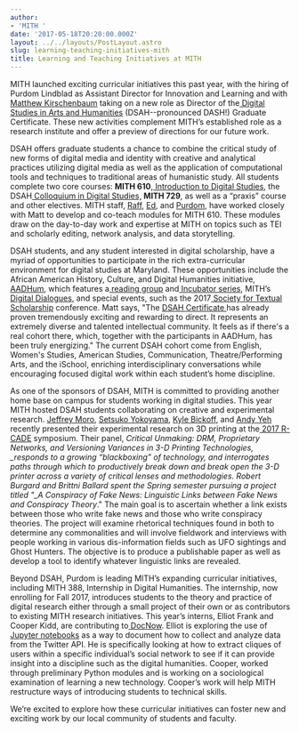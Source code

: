 ```yaml
---
author:
- 'MITH '
date: '2017-05-18T20:20:00.000Z'
layout: ../../layouts/PostLayout.astro
slug: learning-teaching-initiatives-mith
title: Learning and Teaching Initiatives at MITH
---
```


MITH launched exciting curricular initiatives this past year, with the hiring of Purdom Lindblad as Assistant Director for Innovation and Learning and with [Matthew Kirschenbaum](https://mkirschenbaum.wordpress.com/) taking on a new role as Director of the[ Digital Studies in Arts and Humanities](http://dsah.umd.edu/) (DSAH--pronounced DASH!) Graduate Certificate. These new activities complement MITH’s established role as a research institute and offer a preview of directions for our future work.

DSAH offers graduate students a chance to combine the critical study of new forms of digital media and identity with creative and analytical practices utilizing digital media as well as the application of computational tools and techniques to traditional areas of humanistic study. All students complete two core courses: **MITH 610**,[ Introduction to Digital Studies](http://dsah.umd.edu/requirements/#introds), the DSAH[ Colloquium in Digital Studies,](http://dsah.umd.edu/requirements/#colloquium) **MITH 729**, as well as a “praxis” course and other electives. MITH staff, [Raff](http://mith.umd.edu/people/person/raffaele-viglianti/), [Ed](http://mith.umd.edu/people/person/ed-summers/), and [Purdom](http://mith.umd.edu/people/person/purdom-lindblad/), have worked closely with Matt to develop and co-teach modules for MITH 610. These modules draw on the day-to-day work and expertise at MITH on topics such as TEI and scholarly editing, network analysis, and data storytelling.

DSAH students, and any student interested in digital scholarship, have a myriad of opportunities to participate in the rich extra-curricular environment for digital studies at Maryland. These opportunities include the African American History, Culture, and Digital Humanities initiative,[ AADHum](http://aadhum.umd.edu/), which features a[ reading group](http://aadhum.umd.edu/reading-groups/) and[ Incubator series](http://aadhum.umd.edu/dh-incubators/), MITH’s[ Digital Dialogues](http://mith.umd.edu/digital-dialogues/dialogues/), and special events, such as the 2017[ Society for Textual Scholarship](http://mith.umd.edu/sts2017/) conference. Matt says, "The [DSAH Certificate ](http://dsah.umd.edu/)has already proven tremendously exciting and rewarding to direct. It represents an extremely diverse and talented intellectual community. It feels as if there's a real cohort there, which, together with the participants in AADHum, has been truly energizing." The current DSAH cohort come from English, Women's Studies, American Studies, Communication, Theatre/Performing Arts, and the iSchool, enriching interdisciplinary conversations while encouraging focused digital work within each student’s home discipline.

As one of the sponsors of DSAH, MITH is committed to providing another home base on campus for students working in digital studies. This year MITH hosted DSAH students collaborating on creative and experimental research. [Jeffrey Moro](https://jeffreymoro.com/), [Setsuko Yokoyama](https://twitter.com/setsukoyokoyama), [Kyle Bickoff](http://www.kylebickoff.com/), and [Andy Yeh](https://twitter.com/Tinbadthetailor) recently presented their experimental research on 3D printing at the[ 2017 R-CADE](http://rcade.camden.rutgers.edu/2017symposium.html) symposium. Their panel, _Critical Unmaking: DRM, Proprietary Networks, and Versioning Variances in 3-D Printing Technologies, \_responds to a growing “blackboxing” of technology, and interrogates paths through which to productively break down and break open the 3-D printer across a variety of critical lenses and methodologies. Robert Burgard and Brittni Ballard spent the Spring semester pursuing a project titled "\_A Conspiracy of Fake News: Linguistic Links between Fake News and Conspiracy Theory_." The main goal is to ascertain whether a link exists between those who write fake news and those who write conspiracy theories. The project will examine rhetorical techniques found in both to determine any commonalities and will involve fieldwork and interviews with people working in various dis-information fields such as UFO sightings and Ghost Hunters. The objective is to produce a publishable paper as well as develop a tool to identify whatever linguistic links are revealed.

Beyond DSAH, Purdom is leading MITH’s expanding curricular initiatives, including MITH 388, Internship in Digital Humanities. The internship, now enrolling for Fall 2017, introduces students to the theory and practice of digital research either through a small project of their own or as contributors to existing MITH research initiatives. This year’s interns, Elliot Frank and Cooper Kidd, are contributing to[ DocNow](http://www.docnow.io/). Elliot is exploring the use of [Jupyter notebooks](http://jupyter.org/) as a way to document how to collect and analyze data from the Twitter API. He is specifically looking at how to extract cliques of users within a specific individual’s social network to see if it can provide insight into a discipline such as the digital humanities. Cooper, worked through preliminary Python modules and is working on a sociological examination of learning a new technology. Cooper’s work will help MITH restructure ways of introducing students to technical skills.

We’re excited to explore how these curricular initiatives can foster new and exciting work by our local community of students and faculty.